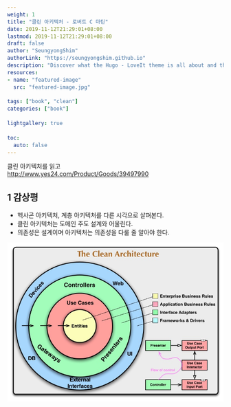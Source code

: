 ```yaml
---
weight: 1
title: "클린 아키텍처 - 로버트 C 마틴"
date: 2019-11-12T21:29:01+08:00
lastmod: 2019-11-12T21:29:01+08:00
draft: false
author: "SeungyongShim"
authorLink: "https://seungyongshim.github.io"
description: "Discover what the Hugo - LoveIt theme is all about and the core-concepts behind it."
resources:
- name: "featured-image"
  src: "featured-image.jpg"

tags: ["book", "clean"]
categories: ["book"]

lightgallery: true

toc:
  auto: false
---
```


클린 아키텍처를 읽고   
http://www.yes24.com/Product/Goods/39497990

<!--more-->

## 1 감상평

- 헥사곤 아키텍처, 계층 아키텍처를 다른 시각으로 살펴본다.
- 클린 아키텍처는 도메인 주도 설계와 어울린다.
- 의존성은 설계이며 아키텍처는 의존성을 다룰 줄 알아야 한다.

![](./the-clean-architecture.png)